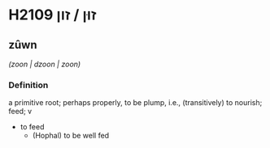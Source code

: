 # H2109 זוּן / זון

## zûwn

_(zoon | dzoon | zoon)_

### Definition

a primitive root; perhaps properly, to be plump, i.e., (transitively) to nourish; feed; v

- to feed
  - (Hophal) to be well fed

